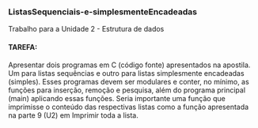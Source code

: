 ### ListasSequenciais-e-simplesmenteEncadeadas

Trabalho para a Unidade 2 - Estrutura de dados

#### TAREFA:

Apresentar dois programas em C (código fonte) apresentados na apostila. Um para listas sequências e outro para listas simplesmente encadeadas (simples). Esses programas devem ser modulares e conter, no mínimo, as funções para inserção, remoção e pesquisa, além do programa principal (main) aplicando essas funções. Seria importante uma função que imprimisse o conteúdo das respectivas listas como a função apresentada na parte 9 (U2) em Imprimir toda a lista. 
